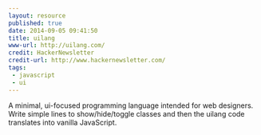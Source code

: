 ```yaml
---
layout: resource
published: true
date: 2014-09-05 09:41:50
title: uilang
www-url: http://uilang.com/
credit: HackerNewsletter
credit-url: http://www.hackernewsletter.com/
tags:
 - javascript
 - ui
---
```


A minimal, ui-focused programming language intended for web designers. Write simple lines to show/hide/toggle classes and then the uilang code translates into vanilla JavaScript.
